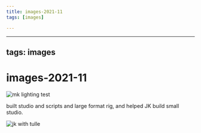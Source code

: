 ```yaml
---
title: images-2021-11
tags: [images]

---
```


---
tags: images
---

# images-2021-11

![mk lighting test](https://files.slack.com/files-pri/T0HTW3H0V-F02MBMJ76LU/mk-large-format-clip-2.jpg?pub_secret=a2c2260f4f)

built studio and scripts and large format rig, and helped JK build small studio.

![jk with tulle](https://files.slack.com/files-pri/T0HTW3H0V-F02M9M15GUS/jk-tulle_360.gif?pub_secret=580568328a)
